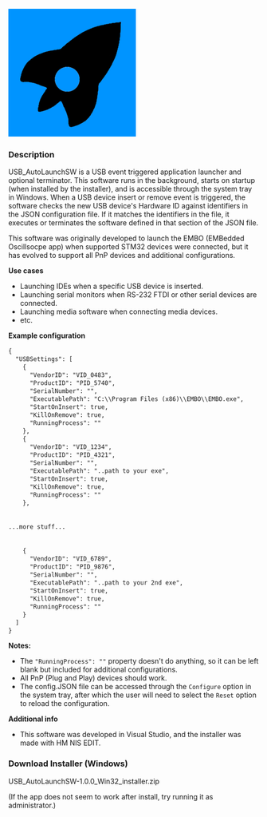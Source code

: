![Oscilloscope IMG](https://github.com/MattSpot10/USB_AutoLaunchSW/blob/main/src/USB_AutoLaunchSW/icon.png)
### **Description**
USB_AutoLaunchSW is a USB event triggered application launcher and optional terminator. This software runs in the background, starts on startup (when installed by the installer), and is accessible through the system tray in Windows. When a USB device insert or remove event is triggered, the software checks the new USB device's Hardware ID against identifiers in the JSON configuration file. If it matches the identifiers in the file, it executes or terminates the software defined in that section of the JSON file.

This software was originally developed to launch the EMBO (EMBedded Oscillsocpe app) when supported STM32 devices were connected, but it has evolved to support all PnP devices and additional configurations.

**Use cases**
- Launching IDEs when a specific USB device is inserted.
- Launching serial monitors when RS-232 FTDI or other serial devices are connected.
- Launching media software when connecting media devices.
- etc.


**Example configuration**
```
{
  "USBSettings": [
    {
      "VendorID": "VID_0483",
      "ProductID": "PID_5740",
      "SerialNumber": "",
      "ExecutablePath": "C:\\Program Files (x86)\\EMBO\\EMBO.exe",
      "StartOnInsert": true,
      "KillOnRemove": true,
      "RunningProcess": ""
    },
    {
      "VendorID": "VID_1234",
      "ProductID": "PID_4321",
      "SerialNumber": "",
      "ExecutablePath": "..path to your exe",
      "StartOnInsert": true,
      "KillOnRemove": true,
      "RunningProcess": ""
    },


...more stuff...


    {
      "VendorID": "VID_6789",
      "ProductID": "PID_9876",
      "SerialNumber": "",
      "ExecutablePath": "..path to your 2nd exe",
      "StartOnInsert": true,
      "KillOnRemove": true,
      "RunningProcess": ""
    }
  ]
}
```

**Notes:**
- The ```"RunningProcess": ""``` property doesn't do anything, so it can be left blank but included for additional configurations.
- All PnP (Plug and Play) devices should work.
- The config.JSON file can be accessed through the ```Configure``` option in the system tray, after which the user will need to select the ```Reset``` option to reload the configuration.

**Additional info**
- This software was developed in Visual Studio, and the installer was made with HM NIS EDIT.

### **Download Installer (Windows)**
USB_AutoLaunchSW-1.0.0_Win32_installer.zip

(If the app does not seem to work after install, try running it as administrator.)
